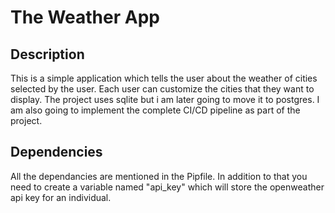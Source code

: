 # The Weather App

## Description
   This is a simple application which tells the user about the weather of cities selected by the user. 
   Each user can customize the cities that they want to display.
   The project uses sqlite but i am later going to move it to postgres.
   I am also going to implement the complete CI/CD pipeline as part of the project.

## Dependencies
   All the dependancies are mentioned in the Pipfile.
   In addition to that you need to create a variable named "api_key" which will store the openweather api key for an individual.
   

